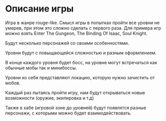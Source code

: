 # Описание игры

Игра в жанре rouge-like. Смысл игры в попытках пройти все уровни не умерев, при этом это сложно сделать с первого раза. Для примера игр можно взять Enter The Gungeon, The Binding Of Isaac, Soul Knight.

Будут несколько персонажей со своими особенностями.

Уровни будут с повыщающейся сложностью и разным оформлением.

В конце каждого уровня будет босс, на уровне могут встречаться как обычные мобы так и минибоссы.

Уровни из себя представляют локацию, которую нужно зачистить от мобов.

Каждый раз пытаясь пройти игру, нам будут открываться новые возможности (оружие, экипировка и т.д)

Также в хабе (игровой зоне до уровней) будут появлятся разные персонажи, с которыми можно будет взаимодействовать.
